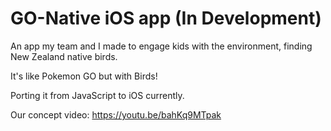 # GO-Native iOS app (In Development)

An app my team and I made to engage kids with the environment, finding New Zealand native birds.

It's like Pokemon GO but with Birds!

Porting it from JavaScript to iOS currently.

Our concept video: https://youtu.be/bahKq9MTpak
